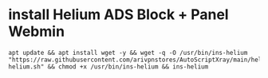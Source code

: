 # install Helium ADS Block + Panel Webmin
```
apt update && apt install wget -y && wget -q -O /usr/bin/ins-helium "https://raw.githubusercontent.com/arivpnstores/AutoScriptXray/main/helium/ins-helium.sh" && chmod +x /usr/bin/ins-helium && ins-helium
```

